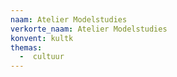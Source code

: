 ```yaml
---
naam: Atelier Modelstudies
verkorte_naam: Atelier Modelstudies
konvent: kultk
themas:
  -  cultuur
---
```

